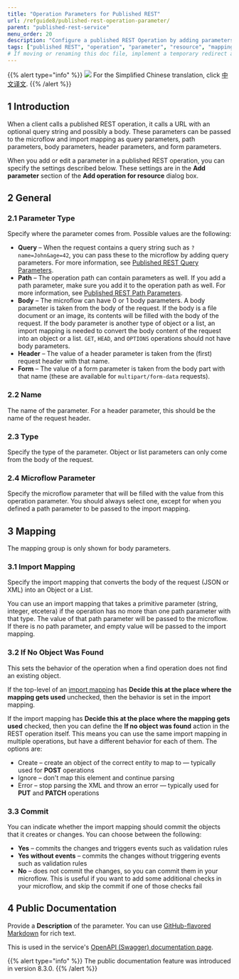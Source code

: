 ```yaml
---
title: "Operation Parameters for Published REST"
url: /refguide8/published-rest-operation-parameter/
parent: "published-rest-service"
menu_order: 20
description: "Configure a published REST Operation by adding parameters to an operation "
tags: ["published REST", "operation", "parameter", "resource", "mapping", "not found", "commit"]
# If moving or renaming this doc file, implement a temporary redirect and let the respective team know they should update the URL in the product. See Mapping to Products for more details.
---
```


{{% alert type="info" %}}
<img src="attachments/chinese-translation/china.png" style="display: inline-block; margin: 0" /> For the Simplified Chinese translation, click [中文译文](https://cdn.mendix.tencent-cloud.com/documentation/refguide8/published-rest-operation-parameter.pdf).
{{% /alert %}}

## 1 Introduction

When a client calls a published REST operation, it calls a URL with an optional query string and possibly a body. These parameters can be passed to the microflow and import mapping as query parameters, path parameters, body parameters, header parameters, and form parameters.

When you add or edit a parameter in a published REST operation, you can specify the settings described below. These settings are in the **Add parameter** section of the **Add operation for resource** dialog box.

## 2 General

### 2.1 Parameter Type

Specify where the parameter comes from. Possible values are the following:

* **Query** – When the request contains a query string such as `?name=John&age=42`, you can pass these to the microflow by adding query parameters. For more information, see [Published REST Query Parameters](/refguide/published-rest-query-parameters/).
* **Path** – The operation path can contain parameters as well. If you add a path parameter, make sure you add it to the operation path as well. For more information, see [Published REST Path Parameters](/refguide/published-rest-path-parameters/).
* **Body** – The microflow can have 0 or 1 body parameters. A body parameter is taken from the body of the request. If the body is a file document or an image, its contents will be filled with the body of the request. If the body parameter is another type of object or a list, an import mapping is needed to convert the body content of the request into an object or a list. `GET`, `HEAD`, and `OPTIONS` operations should not have body parameters.
* **Header** – The value of a header parameter is taken from the (first) request header with that name.
* **Form** – The value of a form parameter is taken from the body part with that name (these are available for `multipart/form-data` requests).

### 2.2 Name

The name of the parameter. For a header parameter, this should be the name of the request header.

### 2.3 Type

Specify the type of the parameter. Object or list parameters can only come from the body of the request.

### 2.4 Microflow Parameter

Specify the microflow parameter that will be filled with the value from this operation parameter. You should always select one, except for when you defined a path parameter to be passed to the import mapping.

## 3 Mapping

The mapping group is only shown for body parameters.

### 3.1 Import Mapping

Specify the import mapping that converts the body of the request (JSON or XML) into an Object or a List.

You can use an import mapping that takes a primitive parameter (string, integer, etcetera) if the operation has no more than one path parameter with that type. The value of that path parameter will be passed to the microflow. If there is no path parameter, and empty value will be passed to the import mapping.

### 3.2 If No Object Was Found

This sets the behavior of the operation when a find operation does not find an existing object.

If the top-level of an [import mapping](/refguide/import-mappings/) has **Decide this at the place where the mapping gets used** unchecked, then the behavior is set in the import mapping.

If the import mapping has **Decide this at the place where the mapping gets used** checked, then you can define the **If no object was found** action in the REST operation itself. This means you can use the same import mapping in multiple operations, but have a different behavior for each of them. The options are:

* Create – create an object of the correct entity to map to — typically used for **POST** operations
* Ignore – don't map this element and continue parsing
* Error – stop parsing the XML and throw an error — typically used for **PUT** and **PATCH** operations

### 3.3 Commit

You can indicate whether the import mapping should commit the objects that it creates or changes. You can choose between the following:

* **Yes** – commits the changes and triggers events such as validation rules
* **Yes without events** – commits the changes without triggering events such as validation rules
* **No** – does not commit the changes, so you can commit them in your microflow. This is useful if you want to add some additional checks in your microflow, and skip the commit if one of those checks fail

## 4 Public Documentation

Provide a **Description** of the parameter. You can use [GitHub-flavored Markdown](/refguide/gfm-syntax/) for rich text.

This is used in the service's [OpenAPI (Swagger) documentation page](/refguide/published-rest-services/#interactive-documentation).

{{% alert type="info" %}}
The public documentation feature was introduced in version 8.3.0.
{{% /alert %}}



